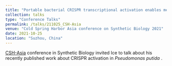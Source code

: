 ```yaml
---
title: "Portable bacterial CRISPR transcriptional activation enables metabolic engineering in Multiple Bacterial Species"
collection: talks
type: "Conference Talks"
permalink: /talks/211025_CSH-Asia
venue: "Cold Spring Harbor Asia conference on Synthetic Biology 2021"
date: 2021-10-25
location: "Suzhou, China"
---
```


[CSH-Asia](https://www.csh-asia.org/?content/1114) conference in Synthetic Biology invited Ice to talk about his recently published work about CRISPR activation in <i>Pseudomonas putida</i> .